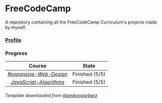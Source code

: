# FreeCodeCamp

A repository containing all the FreeCodeCamp Curriculum's projects made by myself.

### [Profile](https://www.freecodecamp.org/matiaspontoriero)

### Progress

|                                                   Course                                                    |     State      |
| :---------------------------------------------------------------------------------------------------------: | :------------: |
| [_Responsive-Web-Design_](https://github.com/matiaspontoriero/FreeCodeCamp/tree/main/Responsive-Web-Design) | Finished (5/5) |
| [_JavaScript-Algorithms_](https://github.com/matiaspontoriero/FreeCodeCamp/tree/main/JavaScript-Algorithms) | Finished (5/5) |

###### _Template downloaded from [@andresgarbarz](https://github.com/andresgarbarz)_
